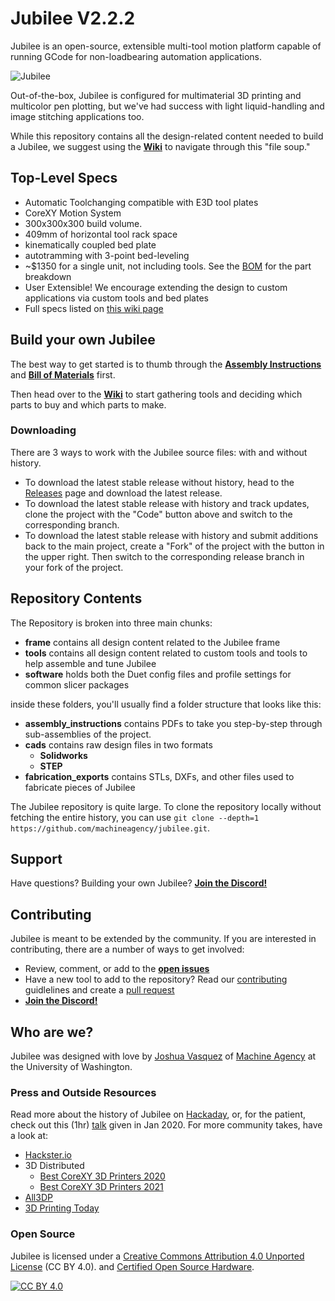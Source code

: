 Jubilee V2.2.2
=======

Jubilee is an open-source, extensible multi-tool motion platform capable of running GCode for non-loadbearing automation applications.

![Jubilee](/frame/pics/jubilee_v2.png)

Out-of-the-box, Jubilee is configured for multimaterial 3D printing and multicolor pen plotting, but we've had success with light liquid-handling and image stitching applications too.

While this repository contains all the design-related content needed to build a Jubilee, we suggest using the [**Wiki**](https://jubilee3d.com/index.php?title=Main_Page) to navigate through this "file soup."

## Top-Level Specs
* Automatic Toolchanging compatible with E3D tool plates
* CoreXY Motion System
* 300x300x300 build volume.
* 409mm of horizontal tool rack space
* kinematically coupled bed plate
* autotramming with 3-point bed-leveling
* ~$1350 for a single unit, not including tools. See the [BOM][bom] for the part breakdown
* User Extensible! We encourage extending the design to custom applications via custom tools and bed plates
* Full specs listed on [this wiki page](https://jubilee3d.com/index.php?title=Specs)

## Build your own Jubilee

The best way to get started is to thumb through the [**Assembly Instructions**](https://jubilee3d.com/index.php?title=Assembly_Instructions) and [**Bill of Materials**][bom] first.

Then head over to the [**Wiki**](https://jubilee3d.com/index.php?title=Main_Page) to start gathering tools and deciding which parts to buy and which parts to make.

### Downloading
There are 3 ways to work with the Jubilee source files: with and without history.
* To download the latest stable release without history, head to the [Releases](https://github.com/machineagency/jubilee/releases) page and download the latest release.
* To download the latest stable release with history and track updates, clone the project with the "Code" button above and switch to the corresponding branch.
* To download the latest stable release with history and submit additions back to the main project, create a "Fork" of the project with the button in the upper right. Then switch to the corresponding release branch in your fork of the project.

## Repository Contents
The Repository is broken into three main chunks:
* **frame** contains all design content related to the Jubilee frame
* **tools** contains all design content related to custom tools and tools to help assemble and tune Jubilee
* **software** holds both the Duet config files and profile settings for common slicer packages

inside these folders, you'll usually find a folder structure that looks like this:
* **assembly\_instructions** contains PDFs to take you step-by-step through sub-assemblies of the project.
* **cads** contains raw design files in two formats
    * **Solidworks**
    * **STEP**
* **fabrication\_exports** contains STLs, DXFs, and other files used to fabricate pieces of Jubilee

The Jubilee repository is quite large. To clone the repository locally without fetching the entire history, you can use `git clone --depth=1 https://github.com/machineagency/jubilee.git`.

## Support

Have questions? Building your own Jubilee? **[Join the Discord!][discord]**

## Contributing

Jubilee is meant to be extended by the community. If you are interested in contributing, there are a number of ways to get involved:

* Review, comment, or add to the **[open issues](https://github.com/machineagency/jubilee/issues)**
* Have a new tool to add to the repository? Read our [contributing]() guidlelines and create a [pull request](https://help.github.com/en/github/collaborating-with-issues-and-pull-requests/creating-a-pull-request)
* **[Join the Discord!][discord]**


## Who are we?
Jubilee was designed with love by [Joshua Vasquez](http://www.doublejumpelectric.com/) of [Machine Agency](http://depts.washington.edu/machines/) at the University of Washington.

### Press and Outside Resources

Read more about the history of Jubilee on [Hackaday](https://hackaday.com/2019/11/14/jubilee-a-toolchanging-homage-to-3d-printer-hackers-everywhere/), or, for the patient, check out this (1hr) [talk](https://www.youtube.com/watch?v=7fz2UHHxe5o&t=119s) given in Jan 2020.
For more community takes, have a look at:
* [Hackster.io](https://www.hackster.io/news/jubilee-is-an-open-source-motion-platform-that-allows-for-multi-tool-fabrication-213881ee3ce1)
* 3D Distributed
    * [Best CoreXY 3D Printers 2020](https://3ddistributed.com/best-corexy-3d-printer-2020/)
    * [Best CoreXY 3D Printers 2021](https://3ddistributed.com/corexy-3d-printer/best-corexy-3d-printers-2021/)
* [All3DP](https://all3dp.com/2/3d-printer-plans-3d-printer-blueprints/)
* [3D Printing Today](https://threedprintingtoday.libsyn.com/327_3dprinting_today)

### Open Source
Jubilee is licensed under a [Creative Commons Attribution 4.0 Unported License][cc-by] (CC BY 4.0).
and [Certified Open Source Hardware](https://certification.oshwa.org/us002091.html).

[![CC BY 4.0][cc-by-image]][cc-by] 


[bom]: https://docs.google.com/spreadsheets/d/1pRzBQxVzL9c4T9b1RrKvSjlSwJJhJ7NcbSV6iJUv0X0/edit#gid=0
[cc-by]: https://creativecommons.org/licenses/by/4.0/
[cc-by-image]: https://licensebuttons.net/l/by/4.0/88x31.png
[discord]: https://discord.gg/XkphRqb
[wiki]: https://jubilee3d.com/
